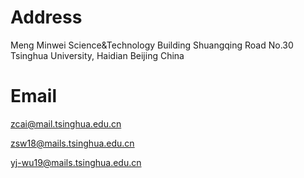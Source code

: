 
# Address
Meng Minwei Science&Technology Building Shuangqing Road No.30 Tsinghua University, Haidian Beijing China

# Email
<zcai@mail.tsinghua.edu.cn> 

<zsw18@mails.tsinghua.edu.cn> 

<yj-wu19@mails.tsinghua.edu.cn> 

